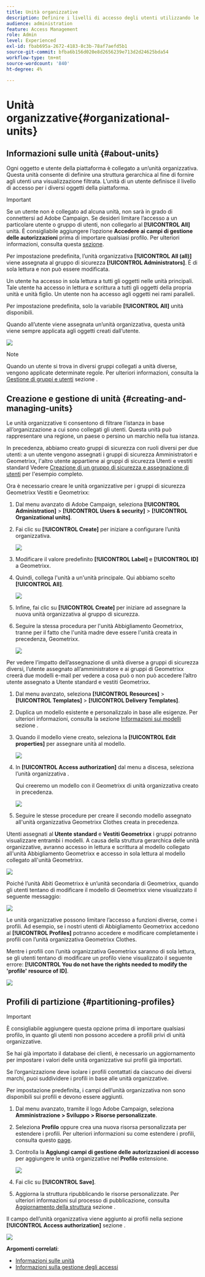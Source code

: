 ```yaml
---
title: Unità organizzative
description: Definire i livelli di accesso degli utenti utilizzando le unità organizzative
audience: administration
feature: Access Management
role: Admin
level: Experienced
exl-id: fbab695a-2672-4183-8c3b-78af7aefd5b1
source-git-commit: bfba6b156d020e8d2656239e713d2d24625bda54
workflow-type: tm+mt
source-wordcount: '840'
ht-degree: 4%

---
```


# Unità organizzative{#organizational-units}

## Informazioni sulle unità {#about-units}

Ogni oggetto e utente della piattaforma è collegato a un’unità organizzativa. Questa unità consente di definire una struttura gerarchica al fine di fornire agli utenti una visualizzazione filtrata. L’unità di un utente definisce il livello di accesso per i diversi oggetti della piattaforma.

>[!IMPORTANT]
>
>Se un utente non è collegato ad alcuna unità, non sarà in grado di connettersi ad Adobe Campaign. Se desideri limitare l’accesso a un particolare utente o gruppo di utenti, non collegarlo al **[!UICONTROL All]** unità. È consigliabile aggiungere l’opzione **Accedere ai campi di gestione delle autorizzazioni** prima di importare qualsiasi profilo. Per ulteriori informazioni, consulta questa [sezione](../../administration/using/organizational-units.md#partitioning-profiles).
>
>Per impostazione predefinita, l’unità organizzativa **[!UICONTROL All (all)]** viene assegnata al gruppo di sicurezza **[!UICONTROL Administrators]**. È di sola lettura e non può essere modificata.

Un utente ha accesso in sola lettura a tutti gli oggetti nelle unità principali. Tale utente ha accesso in lettura e scrittura a tutti gli oggetti della propria unità e unità figlio. Un utente non ha accesso agli oggetti nei rami paralleli.

Per impostazione predefinita, solo la variabile **[!UICONTROL All]** unità disponibili.

Quando all’utente viene assegnata un’unità organizzativa, questa unità viene sempre applicata agli oggetti creati dall’utente.

![](assets/user_management_2.png)

>[!NOTE]
>
>Quando un utente si trova in diversi gruppi collegati a unità diverse, vengono applicate determinate regole. Per ulteriori informazioni, consulta la [Gestione di gruppi e utenti](../../administration/using/managing-groups-and-users.md) sezione .

## Creazione e gestione di unità {#creating-and-managing-units}

Le unità organizzative ti consentono di filtrare l’istanza in base all’organizzazione a cui sono collegati gli utenti. Questa unità può rappresentare una regione, un paese o persino un marchio nella tua istanza.

In precedenza, abbiamo creato gruppi di sicurezza con ruoli diversi per due utenti: a un utente vengono assegnati i gruppi di sicurezza Amministratori e Geometrixx, l&#39;altro utente appartiene ai gruppi di sicurezza Utenti e vestiti standard Vedere [Creazione di un gruppo di sicurezza e assegnazione di utenti](../../administration/using/managing-groups-and-users.md#creating-a-security-group-and-assigning-users) per l&#39;esempio completo.

Ora è necessario creare le unità organizzative per i gruppi di sicurezza Geometrixx Vestiti e Geometrixx:

1. Dal menu avanzato di Adobe Campaign, seleziona **[!UICONTROL Administration]** > **[!UICONTROL Users & security]** > **[!UICONTROL Organizational units]**.
1. Fai clic su **[!UICONTROL Create]** per iniziare a configurare l’unità organizzativa.

   ![](assets/manage_units_1.png)

1. Modificare il valore predefinito **[!UICONTROL Label]** e **[!UICONTROL ID]** a Geometrixx.
1. Quindi, collega l&#39;unità a un&#39;unità principale. Qui abbiamo scelto **[!UICONTROL All]**.

   ![](assets/manage_units_2.png)

1. Infine, fai clic su **[!UICONTROL Create]** per iniziare ad assegnare la nuova unità organizzativa al gruppo di sicurezza.
1. Seguire la stessa procedura per l&#39;unità Abbigliamento Geometrixx, tranne per il fatto che l&#39;unità madre deve essere l&#39;unità creata in precedenza, Geometrixx.

   ![](assets/manage_units_3.png)

Per vedere l’impatto dell’assegnazione di unità diverse a gruppi di sicurezza diversi, l’utente assegnato all’amministratore e ai gruppi di Geometrixx creerà due modelli e-mail per vedere a cosa può o non può accedere l’altro utente assegnato a Utente standard e vestiti Geometrixx.

1. Dal menu avanzato, seleziona **[!UICONTROL Resources]** > **[!UICONTROL Templates]** > **[!UICONTROL Delivery Templates]**.
1. Duplica un modello esistente e personalizzalo in base alle esigenze. Per ulteriori informazioni, consulta la sezione [Informazioni sui modelli](../../start/using/marketing-activity-templates.md) sezione .
1. Quando il modello viene creato, seleziona la **[!UICONTROL Edit properties]** per assegnare unità al modello.

   ![](assets/manage_units_6.png)

1. In **[!UICONTROL Access authorization]** dal menu a discesa, seleziona l’unità organizzativa .

   Qui creeremo un modello con il Geometrixx di unità organizzativa creato in precedenza.

   ![](assets/manage_units_5.png)

1. Seguire le stesse procedure per creare il secondo modello assegnato all&#39;unità organizzativa Geometrixx Clothes creata in precedenza.

Utenti assegnati al **Utente standard** e **Vestiti Geometrixx** i gruppi potranno visualizzare entrambi i modelli. A causa della struttura gerarchica delle unità organizzative, avranno accesso in lettura e scrittura al modello collegato all&#39;unità Abbigliamento Geometrixx e accesso in sola lettura al modello collegato all&#39;unità Geometrixx.

![](assets/manage_units_7.png)

Poiché l’unità Abiti Geometrixx è un’unità secondaria di Geometrixx, quando gli utenti tentano di modificare il modello di Geometrixx viene visualizzato il seguente messaggio:

![](assets/manage_units_8.png)

Le unità organizzative possono limitare l’accesso a funzioni diverse, come i profili. Ad esempio, se i nostri utenti di Abbigliamento Geometrixx accedono al **[!UICONTROL Profiles]** potranno accedere e modificare completamente i profili con l’unità organizzativa Geometrixx Clothes.

Mentre i profili con l’unità organizzativa Geometrixx saranno di sola lettura, se gli utenti tentano di modificare un profilo viene visualizzato il seguente errore: **[!UICONTROL You do not have the rights needed to modify the 'profile' resource of ID]**.

![](assets/manage_units_10.png)

## Profili di partizione {#partitioning-profiles}

>[!IMPORTANT]
>
>È consigliabile aggiungere questa opzione prima di importare qualsiasi profilo, in quanto gli utenti non possono accedere a profili privi di unità organizzative.
>
>Se hai già importato il database dei clienti, è necessario un aggiornamento per impostare i valori delle unità organizzative sui profili già importati.

Se l’organizzazione deve isolare i profili contattati da ciascuno dei diversi marchi, puoi suddividere i profili in base alle unità organizzative.

Per impostazione predefinita, i campi dell’unità organizzativa non sono disponibili sui profili e devono essere aggiunti.

1. Dal menu avanzato, tramite il logo Adobe Campaign, seleziona **Amministrazione > Sviluppo > Risorse personalizzate**.
1. Seleziona **Profilo** oppure crea una nuova risorsa personalizzata per estendere i profili. Per ulteriori informazioni su come estendere i profili, consulta questo [page](../../developing/using/extending-the-profile-resource-with-a-new-field.md#step-1--extend-the-profile-resource).
1. Controlla la **Aggiungi campi di gestione delle autorizzazioni di accesso** per aggiungere le unità organizzative nel **Profilo** estensione.

   ![](assets/user_management_9.png)

1. Fai clic su **[!UICONTROL Save]**.
1. Aggiorna la struttura ripubblicando le risorse personalizzate. Per ulteriori informazioni sul processo di pubblicazione, consulta [Aggiornamento della struttura](../../developing/using/updating-the-database-structure.md) sezione .

Il campo dell’unità organizzativa viene aggiunto ai profili nella sezione **[!UICONTROL Access authorization]** sezione .

![](assets/user_management_10.png)

**Argomenti correlati**:

* [Informazioni sulle unità](../../administration/using/organizational-units.md#about-units)
* [Informazioni sulla gestione degli accessi](../../administration/using/about-access-management.md)

